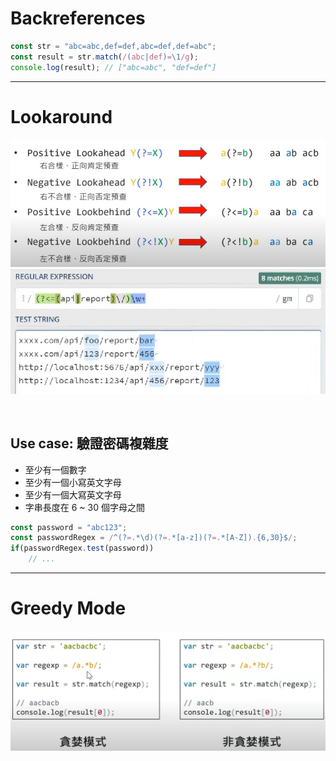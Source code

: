 # Backreferences

```js
const str = "abc=abc,def=def,abc=def,def=abc";
const result = str.match(/(abc|def)=\1/g);
console.log(result); // ["abc=abc", "def=def"]
```

---

# Lookaround

![img](img/07.jpg)
![img](img/09.jpg)

<br />

## Use case: 驗證密碼複雜度

- 至少有一個數字
- 至少有一個小寫英文字母
- 至少有一個大寫英文字母
- 字串長度在 6 ~ 30 個字母之間

```js
const password = "abc123";
const passwordRegex = /^(?=.*\d)(?=.*[a-z])(?=.*[A-Z]).{6,30}$/;
if(passwordRegex.test(password))
    // ...
```

---

# Greedy Mode

![img](img/08.jpg)
